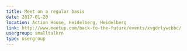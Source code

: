 ```yaml
---
title: Meet on a regular basis
date: 2017-01-20
location: Action House, Heidelberg, Heidelberg
link: http://www.meetup.com/back-to-the-future/events/xvgdrlywcbbc/
usergroup: smalltalkrn
type: usergroup
---
```

